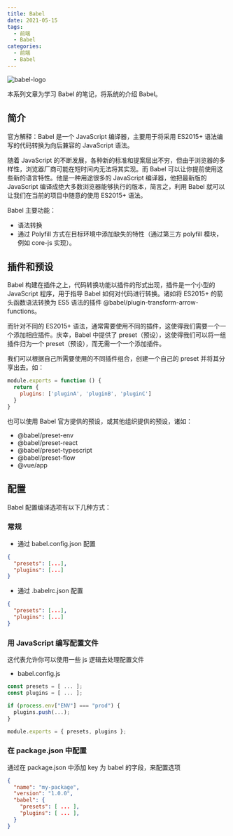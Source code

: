 ```yaml
---
title: Babel
date: 2021-05-15
tags:
  - 前端
  - Babel
categories:
  - 前端
  - Babel
---
```


![babel-logo](/vue-press-notes/image/babel-logo.png)

<!-- more -->

本系列文章为学习 Babel 的笔记，将系统的介绍 Babel。

## 简介

官方解释：Babel 是一个 JavaScript 编译器，主要用于将采用 ES2015+ 语法编写的代码转换为向后兼容的 JavaScript 语法。

随着 JavaScript 的不断发展，各种新的标准和提案层出不穷，但由于浏览器的多样性，浏览器厂商可能在短时间内无法将其实现。而 Babel 可以让你提前使用这些新的语言特性。他是一种用途很多的 JavaScript 编译器，他把最新版的 JavaScript 编译成绝大多数浏览器能够执行的版本，简言之，利用 Babel 就可以让我们在当前的项目中随意的使用 ES2015+ 语法。

Babel 主要功能：

- 语法转换
- 通过 Polyfill 方式在目标环境中添加缺失的特性（通过第三方 polyfill 模块，例如 core-js 实现）。

## 插件和预设

Babel 构建在插件之上，代码转换功能以插件的形式出现，插件是一个小型的 JavaScript 程序，用于指导 Babel 如何对代码进行转换。诸如将 ES2015+ 的箭头函数语法转换为 ES5 语法的插件 @babel/plugin-transform-arrow-functions。

而针对不同的 ES2015+ 语法，通常需要使用不同的插件，这使得我们需要一个一个添加相应插件。庆幸，Babel 中提供了 preset（预设），这使得我们可以将一组插件归为一个 preset（预设），而无需一个一个添加插件。

我们可以根据自己所需要使用的不同插件组合，创建一个自己的 preset 并将其分享出去。如：

```js
module.exports = function () {
  return {
    plugins: ['pluginA', 'pluginB', 'pluginC']
  }
}
```

也可以使用 Babel 官方提供的预设，或其他组织提供的预设，诸如：

- @babel/preset-env
- @babel/preset-react
- @babel/preset-typescript
- @babel/preset-flow
- @vue/app

## 配置

Babel 配置编译选项有以下几种方式：

### 常规

- 通过 babel.config.json 配置

```json
{
  "presets": [...],
  "plugins": [...]
}
```

- 通过 .babelrc.json 配置

```json
{
  "presets": [...],
  "plugins": [...]
}
```

### 用 JavaScript 编写配置文件

这代表允许你可以使用一些 js 逻辑去处理配置文件

- babel.config.js

```js
const presets = [ ... ];
const plugins = [ ... ];

if (process.env["ENV"] === "prod") {
  plugins.push(...);
}

module.exports = { presets, plugins };
```

### 在 package.json 中配置

通过在 package.json 中添加 key 为 babel 的字段，来配置选项

```json
{
  "name": "my-package",
  "version": "1.0.0",
  "babel": {
    "presets": [ ... ],
    "plugins": [ ... ],
  }
}
```
